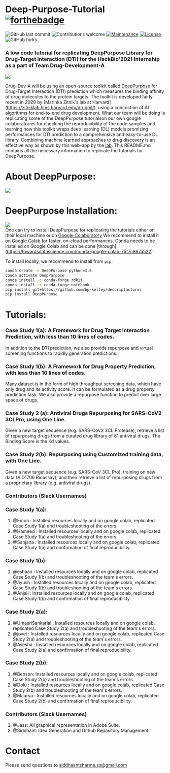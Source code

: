 # Deep-Purpose-Tutorial    [![forthebadge](https://forthebadge.com/images/badges/built-with-science.svg)](https://forthebadge.com)
![GitHub last commit](https://img.shields.io/github/last-commit/ssiddhantsharma/deep-purpose-tutorial)
![Contributions welcome](https://img.shields.io/badge/contributions-welcome-orange.svg)
[![Maintenance](https://img.shields.io/badge/Maintained%3F-yes-green.svg)](https://github.com/ssiddhantsharma/deep-purpose-tutorial/graphs/commit-activity) 
[![License](https://img.shields.io/badge/license-MIT-blue.svg)](https://opensource.org/licenses/MIT)
![GitHub forks](https://img.shields.io/github/forks/ssiddhantsharma/deep-purpose-tutorial?style=social)

### A low code tutorial for replicating DeepPurpose Library for Drug-Target Interaction (DTI) for the HackBio'2021 Internship as a part of Team Drug-Development-A

![](https://github.com/ssiddhantsharma/team-greider/blob/main/HackBio.jfif) <br>

Drug-Dev-A will be using an open-source toolkit called [DeepPurpose](https://github.com/kexinhuang12345/DeepPurpose) for Drug-Target Interaction (DTI) prediction which measures the binding affinity of drug molecules to the protein targets. The toolkit is developed fairly recent in 2020 by [Marinka Zitnik's lab at Harvard] (https://zitniklab.hms.harvard.edu/drugml/), using a concoction of AI algorithms for end-to-end drug development. What our team will be doing is replicating some of the DeepPurpose tutorialson our own google colaboratories for checking the reproducibility of the code samples and learning how this toolkit wraps deep learning (DL) models promising performances for DTI prediction to a comprehensive and easy-to-use DL library. Combining machine learned approaches to drug discovery is an effective way as shown by this web-app by the [lab](http://deeppurpose.sunlab.org/). This README.md contains all the necessary information to replicate the tutorials for DeepPurpose. <br>

# About DeepPurpose:
![](/figure1.png) <br>

# DeepPurpose Installation:
![](/figure2.png) <br>
One can try to install DeepPurpose for replicating the tutorials either on their local machine or on [Google Colaboratory](https://colab.research.google.com/)
We recommend to install it on Google Colab for faster, on-cloud performances. Conda needs to be installed on Google Colab and can be done [through]: (https://towardsdatascience.com/conda-google-colab-75f7c867a522)

To install locally, we recommend to install from `pip`:
```bash
conda create -n DeepPurpose python=3.6
conda activate DeepPurpose
conda install -c conda-forge rdkit
conda install -c conda-forge notebook
pip install git+https://github.com/bp-kelley/descriptastorus 
pip install DeepPurpose
```
# Tutorials:
### Case Study 1(a): A Framework for Drug Target Interaction Prediction, with less than 10 lines of codes.
In addition to the DTI prediction, we also provide repurpose and virtual screening functions to rapidly generation predictions.

### Case Study 1(b): A Framework for Drug Property Prediction, with less than 10 lines of codes.
Many dataset is in the form of high throughput screening data, which have only drug and its activity score. It can be formulated as a drug property prediction task. We also provide a repurpose function to predict over large space of drugs. 

### Case Study 2 (a): Antiviral Drugs Repurposing for SARS-CoV2 3CLPro, using One Line.
Given a new target sequence (e.g. SARS-CoV2 3CL Protease), retrieve a list of repurposing drugs from a curated drug library of 81 antiviral drugs. The Binding Score is the Kd values.

### Case Study 2(b): Repurposing using Customized training data, with One Line.
Given a new target sequence (e.g. SARS-CoV 3CL Pro), training on new data (AID1706 Bioassay), and then retrieve a list of repurposing drugs from a proprietary library (e.g. antiviral drugs).

### Contributors (Slack Usernames)
### Case Study 1(a): 
1. @Emon : Installed resources locally and on google colab, replicated Case Study 1(a) and troubleshooting of the errors.
2. @Hameed : Installed resources locally and on google colab, replicated Case Study 1(a) and troubleshooting of the errors.
3. @Sanjana : Installed resources locally and on google colab, replicated Case Study 1(a) and confirmation of final reproducibility.

### Case Study 1(b): 
1. @eshaan : Installed resources locally and on google colab, replicated Case Study 1(b) and troubleshooting of the team's errors.
2. @Ayush : Installed resources locally and on google colab, replicated Case Study 1(b) and troubleshooting of the team's errors.
3. @Anjali : Installed resources locally and on google colab, replicated Case Study 1(b) and confirmation of final reproducibility.

### Case Study 2(a): 
1. @UmasriSankarlal : Installed resources locally and on google colab, replicated Case Study 2(a) and troubleshooting of the team's errors.
2. @jovel : Installed resources locally and on google colab, replicated Case Study 2(a) and troubleshooting of the team's errors.
3. @Ayesha : Installed resources locally and on google colab, replicated Case Study 2(a) and confirmation of final reproducibility.

### Case Study 2(b): 
1. @Benson: Installed resources locally and on google colab, replicated Case Study 2(b) and troubleshooting of the team's errors.
2. @Dolu : Installed resources locally and on google colab, replicated Case Study 2(b) and troubleshooting of the team's errors.
3. @Maurya : Installed resources locally and on google colab, replicated Case Study 2(b) and confirmation of final reproducibility.

### Contributors (Slack Usernames)
1. @Jass: All graphical representation in Adobe Suite. 
2. @Siddhant: Idea Generation and Github Repository Management.

# Contact
Please send questions to siddhaantsharma.ss@gmail.com
